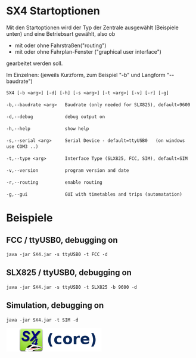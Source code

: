 # SX4 Startoptionen

Mit den Startoptionen wird der Typ der Zentrale ausgewählt (Beispiele unten) 
und eine Betriebsart gewählt, also ob
* mit oder ohne Fahrstraßen("routing")
* mit oder ohne Fahrplan-Fenster ("graphical user interface")

gearbeitet werden soll.

Im Einzelnen: (jeweils Kurzform, zum Beispiel "-b" und Langform "--baudrate")

   
    SX4 [-b <arg>] [-d] [-h] [-s <arg>] [-t <arg>] [-v] [-r] [-g]

    -b,--baudrate <arg>   Baudrate (only needed for SLX825), default=9600

    -d,--debug            debug output on

    -h,--help             show help

    -s,--serial <arg>     Serial Device - default=ttyUSB0   (on windows use COM3 ..)

    -t,--type <arg>       Interface Type (SLX825, FCC, SIM), default=SIM

    -v,--version          program version and date

    -r,--routing          enable routing

    -g,--gui              GUI with timetables and trips (automatation)


# Beispiele

## FCC / ttyUSB0, debugging on

    java -jar SX4.jar -s ttyUSB0 -t FCC -d

## SLX825 / ttyUSB0, debugging on

    java -jar SX4.jar -s ttyUSB0 -t SLX825 -b 9600 -d

## Simulation, debugging on

    java -jar SX4.jar -t SIM -d



![](sx4_loco2_core.png)


